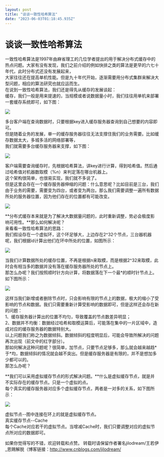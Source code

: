 ```yaml
---
layout: post
title: "谈谈一致性哈希算法"
date: "2023-06-03T01:18:45.935Z"
---
```

谈谈一致性哈希算法
=========

一致性哈希算法是1997年由麻省理工的几位学者提出的用于解决分布式缓存中的热点问题。大家有没有发现，我们之前介绍的例如快排之类的算法是更早的六七十年代，此时分布式还没有发展起来，  
大家往往还在提高单机性能。但是九十年代开始，逐渐需要用分布式集群来解决大型问题，相应的算法研究也就应运而生。  
在说到一致性哈希算法，我们还是得先从缓存的发展谈起：  
缓存，我们一般是用来提速的，当规模或者说数据量小时，我们往往用单机来部署一套缓存系统即可，如下图：

![](https://img2023.cnblogs.com/blog/704073/202306/704073-20230602163429313-1737432523.png)

多台客户端在查询数据时，只要根据key进入缓存服务器查询到自己想要的内容即可。  
但是随着业务的发展，单一的缓存服务器往往无法支撑住我们的业务需要。比如缓存数据太大，多城多活的网络部署等，  
我们就需要多台缓存服务器来支撑，如下图：

![](https://img2023.cnblogs.com/blog/704073/202306/704073-20230602163501386-1189266996.png)

客户端需要查询缓存时，先根据哈希算法，讲key进行计算，得到哈希值。然后通过哈希值对机器数取模（%n）来判定落在哪台机器上。  
这个架构很简单，也很易实现，我们就不多说了。  
但是这里会存在一个缓存服务器伸缩的问题：什么意思呢？比如目前是三台，我们由于业务的需要，需要变为四台，或者变为两台。那么我们需要调整一遍所有数据所处的服务器位置，因为他们存在的位置都有可能改变。

![](https://img2023.cnblogs.com/blog/704073/202306/704073-20230602163619858-892986275.png)

**分布式缓存本来就是为了解决大数据量问题的，此时重新调整，势必会极度影响可用性。**那么如何解决呢？  
来看看一致性哈希算法的思路：  
我们假设存在一个虚拟环，这个环足够大，上边存在2^32个节点，三台器机器呢，我们根据id计算出他们在环中所处的位置，如图所示：

![](https://img2023.cnblogs.com/blog/704073/202306/704073-20230602163941509-682378738.png)

当我们计算数据所处的缓存位置，不再是根据n来取模，而是根据2^32来取模，此时会有相当多的数据并没有落在缓存服务器所处的节点上。  
那怎么办呢？我们按照顺时针方向计算，将数据落在下一个最\*的顺时针节点上。  
如下图所示：

![](https://img2023.cnblogs.com/blog/704073/202306/704073-20230602163857051-1578899155.png)

这样当我们新增或者删除节点时，只会影响有限的节点上的数据，极大的缩小了受影响的节点和数据。我们只需要重新计算受影响的数据即可，但是这样还会存在新的问题：  
1、缓存服务器计算出的位置不均匀，导致覆盖的节点数差异明显；  
2、数据并不均衡：数据经过哈希和取模运算后，可能落在集中的一片区域中，造成对应的缓存服务器的数据特别大。  
以上问题我们称之为数据倾斜。数据倾斜的程度明显后，可能会导致所解决的问题再次出现（前文中的红字部分）。  
那如何解决这种问题呢？很简单，加节点，只要节点足够多，那么就会越来越趋\*于\*均，数据倾斜的情况就会越不突出。但是缓存服务器是有限的，并不是想加多少都可以的。  
那怎么办呢？

**我们可以采用虚拟缓存节点的形式解决问题。**什么是虚拟缓存节点，就是并不实际存在的缓存节点。只是一个虚拟的点。  
每个真实的缓存服务器对应多个虚拟缓存节点，两者是一对多的关系，如下图所示：

![](https://img2023.cnblogs.com/blog/704073/202306/704073-20230602164241445-1213643945.png)

虚拟节点--图中连接在环上的就是虚拟缓存节点。  
真实缓存节点--Cache  
每个Cache对应若干的虚拟节点。当增减Cache时，我们只要调整对应的虚拟节点所对应的数据即可。

如果你觉得写的不错，欢迎转载和点赞。 转载时请保留作者署名jilodream/王若伊\_恩赐解脱（博客链接：http://www.cnblogs.com/jilodream/